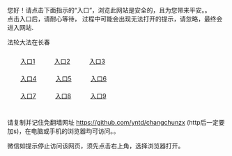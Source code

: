您好！请点击下面指示的“入口”，浏览此网站是安全的，且为您带来平安。。 <br/>
点击入口后，请耐心等待， 过程中可能会出现无法打开的提示，请忽略，最终会进入网站. </br>

法轮大法在长春<br/>
<div style="padding:10px"><a style="margin:20px" target="_blank" href="https://d23f0nhj5nt7hy.cloudfront.net/2Qpsp?krpajlz" id="ccLink1" rel="nofollow">入口1</a> <a target="_blank" style="margin:20px" href="https://d3e6cq0pysji8p.cloudfront.net/2Qpsp?hypzqyec" id="ccLink2" rel="nofollow">入口2</a> <a style="margin:20px" target="_blank" href="https://d2f9evd5azwvj8.cloudfront.net/2Qpsp?mewfivoe" id="ccLink3" rel="nofollow">入口3</a></div>

<div style="padding:10px" ><a style="margin:20px" target="_blank" href="https://d23f0nhj5nt7hy.cloudfront.net/2Qpsp?krpajlz" id="ccLink4" rel="nofollow">入口4</a> <a style="margin:20px" href="https://d3e6cq0pysji8p.cloudfront.net/2Qpsp?hypzqyec" target="_blank" id="ccLink5" rel="nofollow">入口5</a> <a style="margin:20px" href="https://d2f9evd5azwvj8.cloudfront.net/2Qpsp?mewfivoe" target="_blank" id="ccLink6" rel="nofollow">入口6</a></div>

<div style="padding:10px"><a style="margin:20px" target="_blank" href="https://d23f0nhj5nt7hy.cloudfront.net/2Qpsp?krpajlz" id="ccLink7" rel="nofollow">入口7</a> <a style="margin:20px" href="https://d3e6cq0pysji8p.cloudfront.net/2Qpsp?hypzqyec" target="_blank" id="ccLink8" rel="nofollow">入口8</a> <a style="margin:20px" target="_blank" href="https://d2f9evd5azwvj8.cloudfront.net/2Qpsp?mewfivoe" id="ccLink9" rel="nofollow">入口9</a></div>

<br/>



请复制并记住免翻墙网址 https://github.com/yntd/changchunzx (http后一定要加s)，在电脑或手机的浏览器均可访问。。<br/>

微信如提示停止访问该网页，须先点击右上角，选择浏览器打开。
